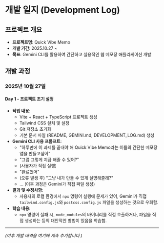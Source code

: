 # 개발 일지 (Development Log)

## 프로젝트 개요
- **프로젝트명**: Quick Vibe Memo
- **개발 기간**: 2025.10.27 ~
- **목표**: Gemini CLI를 활용하여 간단하고 실용적인 웹 메모장 애플리케이션 개발

## 개발 과정

### 2025년 10월 27일

#### Day 1 - 프로젝트 초기 설정
- **작업 내용**:
    - Vite + React + TypeScript 프로젝트 생성
    - Tailwind CSS 설치 및 설정
    - Git 저장소 초기화
    - 기본 문서 파일 (README, GEMINI.md, DEVELOPMENT_LOG.md) 생성
- **Gemini CLI 사용 프롬프트**:
    - "하루만에 이 과제를 끝내야 해 Quick Vibe Memo라는 이름의 간단한 메모장 앱을 만들고싶어"
    - "그럼 그렇게 지금 해줄 수 있어?"
    - (사용자가 직접 실행)
    - "완료했어"
    - (오류 발생 후) "그냥 내가 만들 수 있게 설명해줄래?"
    - ... (이후 과정은 Gemini가 직접 파일 생성)
- **결과 및 수정사항**:
    - 사용자의 로컬 환경에서 `npx` 명령어 실행에 문제가 있어, Gemini가 직접 `tailwind.config.js`와 `postcss.config.js` 파일을 생성하는 것으로 우회함.
- **학습 내용**:
    - `npx` 명령어 실패 시, `node_modules`의 바이너리를 직접 호출하거나, 파일을 직접 생성하는 등의 대안적인 방법이 있음을 학습함.

---
*(이후 개발 내역을 여기에 계속 추가합니다.)*
